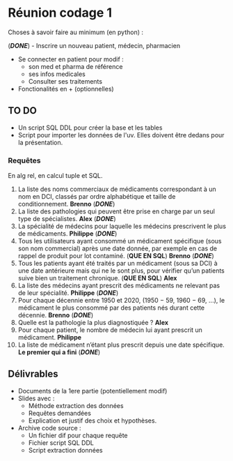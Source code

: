 # Réunion codage 1

Choses à savoir faire au minimum (en python) :

(***DONE***) - Inscrire un nouveau patient, médecin, pharmacien 
- Se connecter en patient pour modif :
  - son med et pharma de référence
  - ses infos medicales
  - Consulter ses traitements
- Fonctionalités en + (optionnelles)

## TO DO

- Un script SQL DDL pour créer la base et les tables
- Script pour importer les données de l'uv. Elles doivent être dedans pour la présentation.

### Requêtes

En alg rel, en calcul tuple et SQL.

1. La liste des noms commerciaux de médicaments correspondant à un nom en DCI, classés par ordre alphabétique et taille de conditionnement. **Brenno** (***DONE***)
2. La liste des pathologies qui peuvent être prise en charge par un seul type de spécialistes. **Alex** (***DONE***)
3. La spécialité de médecins pour laquelle les médecins prescrivent le plus de médicaments. **Philippe** (***DONE***)
4. Tous les utilisateurs ayant consommé un médicament spécifique (sous son nom commercial) après une date donnée, par exemple en cas de rappel de produit pour lot contaminé. (**QUE EN SQL**) **Brenno** (***DONE***)
5. Tous les patients ayant été traités par un médicament (sous sa DCI) à une date antérieure mais qui ne le sont plus, pour vérifier qu’un patients suive bien un traitement chronique. (**QUE EN SQL**) **Alex**
6. La liste des médecins ayant prescrit des médicaments ne relevant pas de leur spécialité. **Philippe** (***DONE***)
7. Pour chaque décennie entre 1950 et 2020, (1950 − 59, 1960 − 69, ...), le médicament le plus consommé par des patients nés durant cette décennie. **Brenno** (***DONE***)
8. Quelle est la pathologie la plus diagnostiquée ? **Alex**
9. Pour chaque patient, le nombre de médecin lui ayant prescrit un médicament. **Philippe**
10. La liste de médicament n’étant plus prescrit depuis une date spécifique. **Le premier qui a fini** (***DONE***)

## Délivrables

- Documents de la 1ere partie (potentiellement modif)
- Slides avec :
  - Méthode extraction des données
  - Requêtes demandées
  - Explication et justif des choix et hypothèses.
- Archive code source :
  - Un fichier dif pour chaque requête
  - Fichier script SQL DDL
  - Script extraction données
